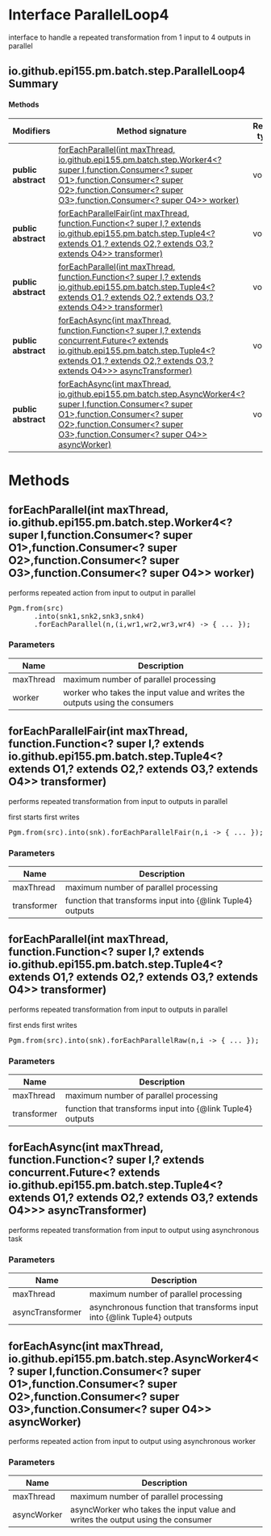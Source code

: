 Interface ParallelLoop4
=======================
interface to handle a repeated transformation from 1 input to 4 outputs in parallel

io.github.epi155.pm.batch.step.ParallelLoop4 Summary
-------
#### Methods
| Modifiers           | Method signature                                                                                                                                                                                                                                                                                                                                                                                                             | Return type |
| ------------------- | ---------------------------------------------------------------------------------------------------------------------------------------------------------------------------------------------------------------------------------------------------------------------------------------------------------------------------------------------------------------------------------------------------------------------------- | ----------- |
| **public abstract** | [forEachParallel(int maxThread, io.github.epi155.pm.batch.step.Worker4<? super I,function.Consumer<? super O1>,function.Consumer<? super O2>,function.Consumer<? super O3>,function.Consumer<? super O4>> worker)](#foreachparallelint-maxthread-iogithubepi155pmbatchstepworker4?-super-i-functionconsumer?-super-o1-functionconsumer?-super-o2-functionconsumer?-super-o3-functionconsumer?-super-o4-worker)               | void        |
| **public abstract** | [forEachParallelFair(int maxThread, function.Function<? super I,? extends io.github.epi155.pm.batch.step.Tuple4<? extends O1,? extends O2,? extends O3,? extends O4>> transformer)](#foreachparallelfairint-maxthread-functionfunction?-super-i-?-extends-iogithubepi155pmbatchsteptuple4?-extends-o1-?-extends-o2-?-extends-o3-?-extends-o4-transformer)                                                                    | void        |
| **public abstract** | [forEachParallel(int maxThread, function.Function<? super I,? extends io.github.epi155.pm.batch.step.Tuple4<? extends O1,? extends O2,? extends O3,? extends O4>> transformer)](#foreachparallelint-maxthread-functionfunction?-super-i-?-extends-iogithubepi155pmbatchsteptuple4?-extends-o1-?-extends-o2-?-extends-o3-?-extends-o4-transformer)                                                                            | void        |
| **public abstract** | [forEachAsync(int maxThread, function.Function<? super I,? extends concurrent.Future<? extends io.github.epi155.pm.batch.step.Tuple4<? extends O1,? extends O2,? extends O3,? extends O4>>> asyncTransformer)](#foreachasyncint-maxthread-functionfunction?-super-i-?-extends-concurrentfuture?-extends-iogithubepi155pmbatchsteptuple4?-extends-o1-?-extends-o2-?-extends-o3-?-extends-o4-asynctransformer)                 | void        |
| **public abstract** | [forEachAsync(int maxThread, io.github.epi155.pm.batch.step.AsyncWorker4<? super I,function.Consumer<? super O1>,function.Consumer<? super O2>,function.Consumer<? super O3>,function.Consumer<? super O4>> asyncWorker)](#foreachasyncint-maxthread-iogithubepi155pmbatchstepasyncworker4?-super-i-functionconsumer?-super-o1-functionconsumer?-super-o2-functionconsumer?-super-o3-functionconsumer?-super-o4-asyncworker) | void        |

Methods
=======
forEachParallel(int maxThread, io.github.epi155.pm.batch.step.Worker4<? super I,function.Consumer<? super O1>,function.Consumer<? super O2>,function.Consumer<? super O3>,function.Consumer<? super O4>> worker)
----------------------------------------------------------------------------------------------------------------------------------------------------------------------------------------------------------------
performs repeated action from input to output in parallel
 <pre>Pgm.from(src)
      .into(snk1,snk2,snk3,snk4)
      .forEachParallel(n,(i,wr1,wr2,wr3,wr4) -> { ... });</pre>

### Parameters

| Name      | Description                                                                 |
| --------- | --------------------------------------------------------------------------- |
| maxThread | maximum number of parallel processing                                       |
| worker    | worker who takes the input value and writes the outputs using the consumers |


forEachParallelFair(int maxThread, function.Function<? super I,? extends io.github.epi155.pm.batch.step.Tuple4<? extends O1,? extends O2,? extends O3,? extends O4>> transformer)
---------------------------------------------------------------------------------------------------------------------------------------------------------------------------------
performs repeated transformation from input to outputs in parallel
 <p>first starts first writes
 <pre>Pgm.from(src).into(snk).forEachParallelFair(n,i -> { ... });</pre>

### Parameters

| Name        | Description                                                  |
| ----------- | ------------------------------------------------------------ |
| maxThread   | maximum number of parallel processing                        |
| transformer | function that transforms input into  {@link Tuple4}  outputs |


forEachParallel(int maxThread, function.Function<? super I,? extends io.github.epi155.pm.batch.step.Tuple4<? extends O1,? extends O2,? extends O3,? extends O4>> transformer)
-----------------------------------------------------------------------------------------------------------------------------------------------------------------------------
performs repeated transformation from input to outputs in parallel
 <p>first ends first writes
 <pre>Pgm.from(src).into(snk).forEachParallelRaw(n,i -> { ... });</pre>

### Parameters

| Name        | Description                                                  |
| ----------- | ------------------------------------------------------------ |
| maxThread   | maximum number of parallel processing                        |
| transformer | function that transforms input into  {@link Tuple4}  outputs |


forEachAsync(int maxThread, function.Function<? super I,? extends concurrent.Future<? extends io.github.epi155.pm.batch.step.Tuple4<? extends O1,? extends O2,? extends O3,? extends O4>>> asyncTransformer)
------------------------------------------------------------------------------------------------------------------------------------------------------------------------------------------------------------
performs repeated transformation from input to output using asynchronous task

### Parameters

| Name             | Description                                                               |
| ---------------- | ------------------------------------------------------------------------- |
| maxThread        | maximum number of parallel processing                                     |
| asyncTransformer | asynchronous function that transforms input into  {@link Tuple4}  outputs |


forEachAsync(int maxThread, io.github.epi155.pm.batch.step.AsyncWorker4<? super I,function.Consumer<? super O1>,function.Consumer<? super O2>,function.Consumer<? super O3>,function.Consumer<? super O4>> asyncWorker)
-----------------------------------------------------------------------------------------------------------------------------------------------------------------------------------------------------------------------
performs repeated action from input to output using asynchronous worker

### Parameters

| Name        | Description                                                                    |
| ----------- | ------------------------------------------------------------------------------ |
| maxThread   | maximum number of parallel processing                                          |
| asyncWorker | asyncWorker who takes the input value and writes the output using the consumer |


